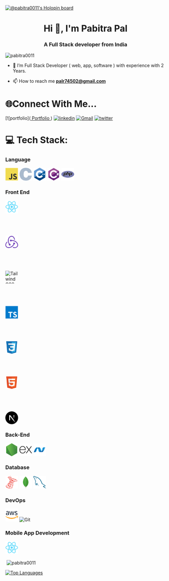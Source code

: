 

[![@pabitra0011's Holopin board](https://holopin.me/pabitra0011)](https://holopin.io/@pabitra0011)

<h1 align="center">Hi 👋, I'm Pabitra Pal</h1>
<h3 align="center">A Full Stack developer from India</h3>


<p align="left"> <img src="https://komarev.com/ghpvc/?username=pabitra0011&label=Profile%20views&color=0e75b6&style=flat" alt="pabitra0011" /> </p>

- 🌱 I’m Full Stack Developer ( web, app, software ) with experience with 2 Years.


- 📫 How to reach me **palr74502@gmail.com**


# 🌐Connect With Me...
[![portfolio](<a href="https://palpabitra.vercel.app"> Portfolio </a> )
[![linkedin](https://img.shields.io/badge/linkedin-0A66C2?style=for-the-badge&logo=linkedin&logoColor=white)](https://www.linkedin.com/in/pabitra-pal-505035179/)
[![Gmail](https://img.shields.io/badge/Gmail-D14836?style=for-the-badge&logo=gmail&logoColor=white)](https://palr74502@gmail.com)
[![twitter](https://img.shields.io/badge/twitter-1DA1F2?style=for-the-badge&logo=twitter&logoColor=white)](https://twitter.com/Pabitra28948425)


# 💻 Tech Stack:

<h3> Language</h3>

<p>
     <img src="https://raw.githubusercontent.com/devicons/devicon/master/icons/javascript/javascript-original.svg" alt="JavaScript" width="40" height="40" /> 
   <img src="https://raw.githubusercontent.com/devicons/devicon/master/icons/c/c-original.svg" alt="C" width="40" height="40" /> 
    <img src="https://raw.githubusercontent.com/devicons/devicon/master/icons/cplusplus/cplusplus-original.svg" alt="C++" width="40" height="40" /> 
     <!-- C# -->
<img src="https://raw.githubusercontent.com/devicons/devicon/master/icons/csharp/csharp-original.svg" alt="C#" width="40" height="40"/>
<!-- PHP -->
<img src="https://raw.githubusercontent.com/devicons/devicon/master/icons/php/php-original.svg" alt="PHP" width="40" height="40"/>

</p>

<h3>Front End</h3>

<p style="display: flex; flex-direction: column; gap: 70px; ">
   <img src="https://raw.githubusercontent.com/devicons/devicon/master/icons/react/react-original.svg" alt="React" width="40" height="40" /> 
 <img src="https://raw.githubusercontent.com/devicons/devicon/master/icons/redux/redux-original.svg" alt="Redux" width="40" height="40" /> 
 <img src="https://cdn.jsdelivr.net/gh/devicons/devicon/icons/tailwindcss/tailwindcss-original.svg" alt="Tailwind CSS" width="40" height="40" /> 
   <img src="https://raw.githubusercontent.com/devicons/devicon/master/icons/typescript/typescript-original.svg" alt="TypeScript" width="40" height="40" /> 
  <img src="https://raw.githubusercontent.com/devicons/devicon/master/icons/css3/css3-original.svg" alt="CSS" width="40" height="40" /> 
  <img src="https://raw.githubusercontent.com/devicons/devicon/master/icons/html5/html5-original.svg" alt="HTML5" width="40" height="40" />
     <!-- Next.js -->
<img src="https://raw.githubusercontent.com/devicons/devicon/master/icons/nextjs/nextjs-original.svg" alt="Next.js" width="40" height="40"/>

</p>


<h3>Back-End</h3>

<p>
   <img src="https://raw.githubusercontent.com/devicons/devicon/master/icons/nodejs/nodejs-original.svg" alt="Node.js" width="40" height="40" />
 <img src="https://raw.githubusercontent.com/devicons/devicon/master/icons/express/express-original.svg" alt="Express.js" width="40" height="40" style="background-color: white;" /> 
 <!-- .NET -->
<img src="https://raw.githubusercontent.com/devicons/devicon/master/icons/dot-net/dot-net-original.svg" alt=".NET" width="40" height="40"/>


</p>

<h3>Database</h3>

 <p>
   <!-- SQL Server (no official Devicon, using Microsoft SQL Server logo) -->
<img src="https://raw.githubusercontent.com/devicons/devicon/master/icons/microsoftsqlserver/microsoftsqlserver-plain.svg" alt="SQL Server" width="40" height="40"/>

   <img src="https://raw.githubusercontent.com/devicons/devicon/master/icons/mongodb/mongodb-original.svg" alt="MongoDB" width="40" height="40" /> 
<img src="https://raw.githubusercontent.com/devicons/devicon/master/icons/mysql/mysql-original.svg" alt="MySQL" width="40" height="40" /> 

 </p>

<h3>DevOps</h3>

<p>
     <!-- AWS -->
<img src="https://raw.githubusercontent.com/devicons/devicon/master/icons/amazonwebservices/amazonwebservices-original.svg" alt="AWS" width="40" height="40"/>

   <img src="https://www.vectorlogo.zone/logos/git-scm/git-scm-icon.svg" alt="Git" width="40" height="40" /> 
</p>

 <h3> Mobile App Development </h3>

 <p>
      
<!-- React Native (React logo, since RN doesn’t have a separate icon) -->
<img src="https://raw.githubusercontent.com/devicons/devicon/master/icons/react/react-original.svg" alt="React Native" width="40" height="40"/>

 </p>





<p>&nbsp;<img align="center" src="https://github-readme-stats.vercel.app/api?username=pabitra0011&show_icons=true&locale=en" alt="pabitra0011" /></p>


<a href="https://github.com/pabitra0011" align="left"><img src="https://github-readme-stats.vercel.app/api/top-langs/?username=pabitra0011&langs_count=10&title_color=a855f7&text_color=ffffff&icon_color=a855f7&bg_color=1c1917&hide_border=true&locale=en&custom_title=Top%20%Languages" alt="Top Languages" /></a>
